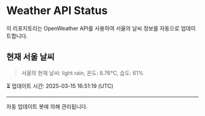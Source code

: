 
# Weather API Status

이 리포지토리는 OpenWeather API를 사용하여 서울의 날씨 정보를 자동으로 업데이트합니다.

## 현재 서울 날씨
> 서울의 현재 날씨: light rain, 온도: 8.76°C, 습도: 61%

⏳ 업데이트 시간: 2025-03-15 16:51:19 (UTC)

---
자동 업데이트 봇에 의해 관리됩니다.
